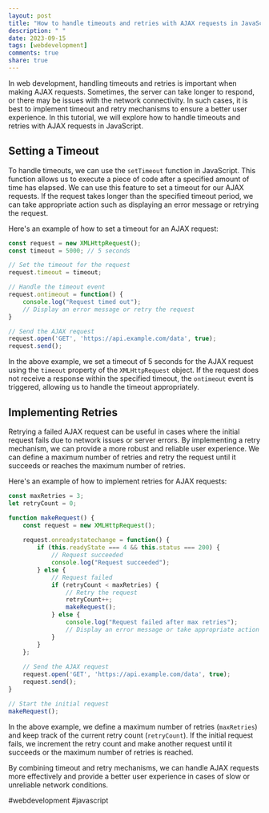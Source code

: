 ```yaml
---
layout: post
title: "How to handle timeouts and retries with AJAX requests in JavaScript"
description: " "
date: 2023-09-15
tags: [webdevelopment]
comments: true
share: true
---
```


In web development, handling timeouts and retries is important when making AJAX requests. Sometimes, the server can take longer to respond, or there may be issues with the network connectivity. In such cases, it is best to implement timeout and retry mechanisms to ensure a better user experience. In this tutorial, we will explore how to handle timeouts and retries with AJAX requests in JavaScript.

## Setting a Timeout

To handle timeouts, we can use the `setTimeout` function in JavaScript. This function allows us to execute a piece of code after a specified amount of time has elapsed. We can use this feature to set a timeout for our AJAX requests. If the request takes longer than the specified timeout period, we can take appropriate action such as displaying an error message or retrying the request.

Here's an example of how to set a timeout for an AJAX request:

```javascript
const request = new XMLHttpRequest();
const timeout = 5000; // 5 seconds

// Set the timeout for the request
request.timeout = timeout;

// Handle the timeout event
request.ontimeout = function() {
    console.log("Request timed out");
    // Display an error message or retry the request
}

// Send the AJAX request
request.open('GET', 'https://api.example.com/data', true);
request.send();
```

In the above example, we set a timeout of 5 seconds for the AJAX request using the `timeout` property of the `XMLHttpRequest` object. If the request does not receive a response within the specified timeout, the `ontimeout` event is triggered, allowing us to handle the timeout appropriately.

## Implementing Retries

Retrying a failed AJAX request can be useful in cases where the initial request fails due to network issues or server errors. By implementing a retry mechanism, we can provide a more robust and reliable user experience. We can define a maximum number of retries and retry the request until it succeeds or reaches the maximum number of retries.

Here's an example of how to implement retries for AJAX requests:

```javascript
const maxRetries = 3;
let retryCount = 0;

function makeRequest() {
    const request = new XMLHttpRequest();
    
    request.onreadystatechange = function() {
        if (this.readyState === 4 && this.status === 200) {
            // Request succeeded
            console.log("Request succeeded");
        } else {
            // Request failed
            if (retryCount < maxRetries) {
                // Retry the request
                retryCount++;
                makeRequest();
            } else {
                console.log("Request failed after max retries");
                // Display an error message or take appropriate action
            }
        }
    };
    
    // Send the AJAX request
    request.open('GET', 'https://api.example.com/data', true);
    request.send();
}

// Start the initial request
makeRequest();
```

In the above example, we define a maximum number of retries (`maxRetries`) and keep track of the current retry count (`retryCount`). If the initial request fails, we increment the retry count and make another request until it succeeds or the maximum number of retries is reached.

By combining timeout and retry mechanisms, we can handle AJAX requests more effectively and provide a better user experience in cases of slow or unreliable network conditions.

#webdevelopment #javascript
